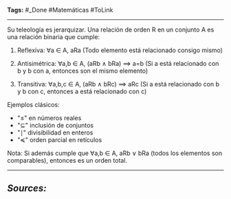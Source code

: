 **Tags:** #_Done 
#Matemáticas  #ToLink 
- - -
Su teleología es jerarquizar.
Una relación de orden R en un conjunto A es una relación binaria que cumple:

1. Reflexiva: ∀a ∈ A, aRa 
   (Todo elemento está relacionado consigo mismo)

2. Antisimétrica: ∀a,b ∈ A, (aRb ∧ bRa) ⟹ a=b
   (Si a está relacionado con b y b con a, entonces son el mismo elemento)

3. Transitiva: ∀a,b,c ∈ A, (aRb ∧ bRc) ⟹ aRc
   (Si a está relacionado con b y b con c, entonces a está relacionado con c)

Ejemplos clásicos:
- "≤" en números reales
- "⊆" inclusión de conjuntos
- "∣" divisibilidad en enteros
- "≼" orden parcial en retículos

Nota: Si además cumple que ∀a,b ∈ A, aRb ∨ bRa (todos los elementos son comparables), entonces es un orden total.
- - - 
## ***Sources:***
